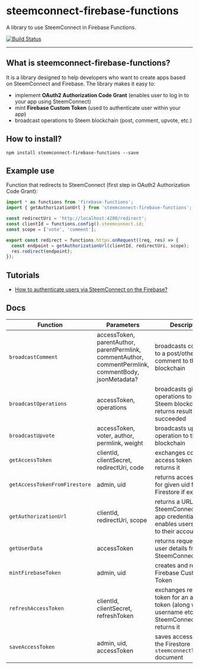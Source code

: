 # steemconnect-firebase-functions

A library to use SteemConnect in Firebase Functions.

[![Build Status](https://travis-ci.org/jakipatryk/steemconnect-firebase-functions.svg?branch=master)](https://travis-ci.org/jakipatryk/steemconnect-firebase-functions)

---

## What is steemconnect-firebase-functions?

It is a library designed to help developers who want to create apps based on SteemConnect and Firebase. The library makes it easy to:

* implement **OAuth2 Authorization Code Grant** (enables user to log in to your app using SteemConnect)
* mint **Firebase Custom Token** (used to authenticate user within your app)
* broadcast operations to Steem blockchain (post, comment, upvote, etc.)

## How to install?

```
npm install steemconnect-firebase-functions --save
```

## Example use

Function that redirects to SteemConnect (first step in OAuth2 Authorization Code Grant):

```typescript
import * as functions from 'firebase-functions';
import { getAuthorizationUrl } from 'steemconnect-firebase-functions';

const redirectUri = 'http://localhost:4200/redirect';
const clientId = functions.config().steemconnect.id;
const scope = ['vote', 'comment'];

export const redirect = functions.https.onRequest((req, res) => {
  const endpoint = getAuthorizationUrl(clientId, redirectUri, scope);
  res.redirect(endpoint);
});
```

## Tutorials

* [How to authenticate users via SteemConnect on the Firebase?](https://utopian.io/utopian-io/@jakipatryk/how-to-authenticate-users-via-steemconnect-on-the-firebase)

## Docs

| Function                      | Parameters                                                                                            | Description                                                                                             |
| ----------------------------- | ----------------------------------------------------------------------------------------------------- | ------------------------------------------------------------------------------------------------------- |
| `broadcastComment`            | accessToken, parentAuthor, parentPermlink, commentAuthor, commentPermlink, commentBody, jsonMetadata? | broadcasts comment to a post/other comment to the Steem blockchain                                      |
| `broadcastOperations`         | accessToken, operations                                                                               | broadcasts given operations to the Steem blockchain and returns result data if succeeded                |
| `broadcastUpvote`             | accessToken, voter, author, permlink, weight                                                          | broadcasts upvote operation to the Steem blockchain                                                     |
| `getAccessToken`              | clientId, clientSecret, redirectUri, code                                                             | exchanges code for access token and returns it                                                          |
| `getAccessTokenFromFirestore` | admin, uid                                                                                            | returns access token for given uid from Firestore if exists                                             |
| `getAuthorizationUrl`         | clientId, redirectUri, scope                                                                          | returns a URL to SteemConnect with app credentials that enables users to log in to their account        |
| `getUserData`                 | accessToken                                                                                           | returns requested user details from SteemConnect                                                        |
| `mintFirebaseToken`           | admin, uid                                                                                            | creates and returns Firebase Custom Auth Token                                                          |
| `refreshAccessToken`          | clientId, clientSecret, refreshToken                                                                  | exchanges refresh token for an access token (along with username etc.) with SteemConnect and returns it |
| `saveAccessToken`             | admin, uid, accessToken                                                                               | saves access token in the Firestore `steemconnectToken/uid` document                                    |

